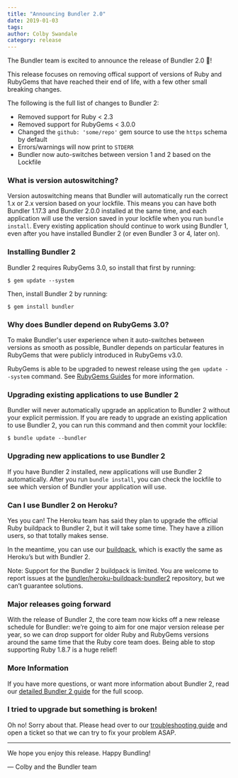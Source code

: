 ```yaml
---
title: "Announcing Bundler 2.0"
date: 2019-01-03
tags:
author: Colby Swandale
category: release
---
```


The Bundler team is excited to announce the release of Bundler 2.0 🎉!

This release focuses on removing offical support of versions of Ruby and RubyGems that have reached their end of life, with a few other small breaking changes.

The following is the full list of changes to Bundler 2:

* Removed support for Ruby \< 2.3
* Removed support for RubyGems \< 3.0.0
* Changed the `github: 'some/repo'` gem source to use the  `https` schema by default
* Errors/warnings will now print to `STDERR`
* Bundler now auto-switches between version 1 and 2 based on the Lockfile

### What is version autoswitching?

Version autoswitching means that Bundler will automatically run the correct 1.x or 2.x version based on your lockfile. This means you can have both Bundler 1.17.3 and Bundler 2.0.0 installed at the same time, and each application will use the version saved in your lockfile when you run `bundle install`. Every existing application should continue to work using Bundler 1, even after you have installed Bundler 2 (or even Bundler 3 or 4, later on).

### Installing Bundler 2

Bundler 2 requires RubyGems 3.0, so install that first by running:

	$ gem update --system

Then, install Bundler 2 by running:

	$ gem install bundler

### Why does Bundler depend on RubyGems 3.0?

To make Bundler's user experience when it auto-switches between versions as smooth as possible, Bundler depends on particular features in RubyGems that were publicly introduced in RubyGems v3.0.

RubyGems is able to be upgraded to newest release using the `gem update --system` command. See [RubyGems Guides](https://guides.rubygems.org/command-reference/#gem-update) for more information.

### Upgrading existing applications to use Bundler 2

Bundler will never automatically upgrade an application to Bundler 2 without your explicit permission. If you are ready to upgrade an existing application to use Bundler 2, you can run this command and then commit your lockfile:

	$ bundle update --bundler

### Upgrading new applications to use Bundler 2

If you have Bundler 2 installed, new applications will use Bundler 2 automatically. After you run `bundle install`, you can check the lockfile to see which version of Bundler your application will use.

### Can I use Bundler 2 on Heroku?

Yes you can! The Heroku team has said they plan to upgrade the official Ruby buildpack to Bundler 2, but it will take some time. They have a zillion users, so that totally makes sense.

In the meantime, you can use our [buildpack](https://github.com/bundler/heroku-buildpack-bundler2), which is exactly the same as Heroku’s but with Bundler 2.

Note: Support for the Bundler 2 buildpack is limited. You are welcome to report issues at the [bundler/heroku-buildpack-bundler2](https://github.com/bundler/heroku-buildpack-bundler2) repository, but we can’t guarantee solutions.

### Major releases going forward

With the release of Bundler 2, the core team now kicks off a new release schedule for Bundler: we’re going to aim for one major version release per year, so we can drop support for older Ruby and RubyGems versions around the same time that the Ruby core team does. Being able to stop supporting Ruby 1.8.7 is a huge relief!

### More Information

If you have more questions, or want more information about Bundler 2, read our [detailed Bundler 2 guide](https://bundler.io/guides/bundler_2_upgrade.html) for the full scoop.

### I tried to upgrade but something is broken!

Oh no! Sorry about that. Please head over to our [troubleshooting guide](https://github.com/bundler/bundler/blob/master/doc/contributing/ISSUES.md) and open a ticket so that we can try to fix your problem ASAP.

---- 

We hope you enjoy this release. Happy Bundling!

— Colby and the Bundler team
